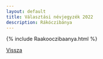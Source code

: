 ```yaml
---
layout: default
title: Választási névjegyzék 2022
description: Rákóczibánya
---
```


{% include Raakooczibaanya.html %}

[Vissza](./)